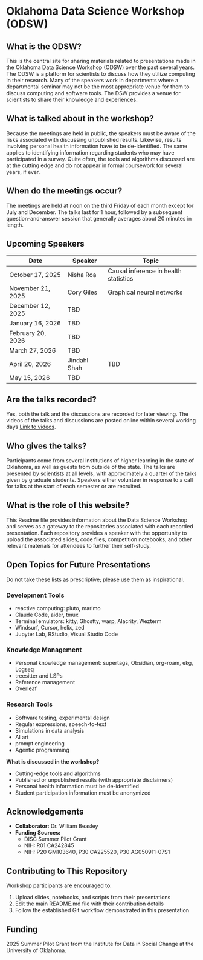 # Oklahoma Data Science Workshop (ODSW)

## What is the ODSW?
This is the central site for sharing materials related to presentations made in the Oklahoma Data Science Workshop (ODSW) over the past several years.
The ODSW is a platform for scientists to discuss how they utilize computing in their research.
Many of the speakers work in departments where a departmental seminar may not be the most appropriate venue for them to discuss computing and software tools.
The DSW provides a venue for scientists to share their knowledge and experiences.

## What is talked about in the workshop?
Because the meetings are held in public, the speakers must be aware of the risks associated with discussing unpublished results.
Likewise, results involving personal health information have to be de-identified.
The same applies to identifying information regarding students who may have participated in a survey.
Quite often, the tools and algorithms discussed are at the cutting edge and do not appear in formal coursework for several years, if ever.

## When do the meetings occur?
The meetings are held at noon on the third Friday of each month except for July and December.
The talks last for 1 hour, followed by a subsequent question-and-answer session that generally averages about 20 minutes in length.

## Upcoming Speakers

| Date | Speaker | Topic |
|------|---------|-------|
| October 17, 2025 | Nisha Roa | Causal inference in health statistics |
| November 21, 2025 | Cory Giles | Graphical neural networks |
| December 12, 2025 | TBD | |
| January 16, 2026 | TBD| |
| February 20, 2026 | TBD | |
| March 27, 2026 | TBD | |
| April 20, 2026 | Jindahl Shah | TBD |
| May 15, 2026 | TBD | |

## Are the talks recorded?
Yes, both the talk and the discussions are recorded for later viewing.
The videos of the talks and discussions are posted online within several working days [Link to videos](https://mediasite.ou.edu/Mediasite/Channel/odsw).

## Who gives the talks?
Participants come from several institutions of higher learning in the state of Oklahoma, as well as guests from outside of the state.
The talks are presented by scientists at all levels, with approximately a quarter of the talks given by graduate students.
Speakers either volunteer in response to a call for talks at the start of each semester or are recruited.

## What is the role of this website?

This Readme file provides information about the Data Science Workshop and serves as a gateway to the repositories associated with each recorded presentation.
Each repository provides a speaker with the opportunity to upload the associated slides, code files, competition notebooks, and other relevant materials for attendees to further their self-study.

## Open Topics for Future Presentations

Do not take these lists as prescriptive; please use them as inspirational.

### Development Tools
- reactive computing: pluto, marimo
- Claude Code, aider, tmux
- Terminal emulators: kitty, Ghostty, warp, Alacrity, Wezterm
- Windsurf, Cursor, helix, zed
- Jupyter Lab, RStudio, Visual Studio Code

### Knowledge Management
- Personal knowledge management: supertags, Obsidian, org-roam, ekg, Logseq
- treesitter and LSPs
- Reference management
- Overleaf

### Research Tools
- Software testing, experimental design
- Regular expressions, speech-to-text
- Simulations in data analysis
- AI art
- prompt engineering
- Agentic programming


**What is discussed in the workshop?**
- Cutting-edge tools and algorithms
- Published or unpublished results (with appropriate disclaimers)
- Personal health information must be de-identified
- Student participation information must be anonymized


## Acknowledgements

- **Collaborator:** Dr. William Beasley
- **Funding Sources:**
  - DISC Summer Pilot Grant
  - NIH: R01 CA242845
  - NIH: P20 GM103640, P30 CA225520, P30 AG050911-07S1

## Contributing to This Repository

Workshop participants are encouraged to:
1. Upload slides, notebooks, and scripts from their presentations
2. Edit the main README.md file with their contribution details
3. Follow the established Git workflow demonstrated in this presentation
## Funding

2025 Summer Pilot Grant from the Institute for Data in Social Change at the University of Oklahoma.


